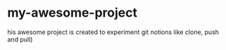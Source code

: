 # my-awesome-project
his awesome project is created to experiment git notions like clone, push and pull)
